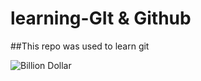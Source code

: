 # learning-GIt & Github

##This repo was used to learn git

![Billion Dollar](https://user-images.githubusercontent.com/74651100/162362439-572a0a8d-90f0-408a-b8ea-6f831bca9cdd.jpg)
